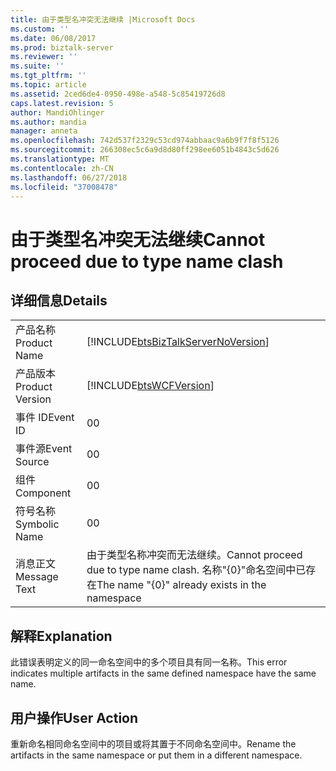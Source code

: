 ```yaml
---
title: 由于类型名冲突无法继续 |Microsoft Docs
ms.custom: ''
ms.date: 06/08/2017
ms.prod: biztalk-server
ms.reviewer: ''
ms.suite: ''
ms.tgt_pltfrm: ''
ms.topic: article
ms.assetid: 2ced6de4-0950-498e-a548-5c85419726d8
caps.latest.revision: 5
author: MandiOhlinger
ms.author: mandia
manager: anneta
ms.openlocfilehash: 742d537f2329c53cd974abbaac9a6b9f7f8f5126
ms.sourcegitcommit: 266308ec5c6a9d8d80ff298ee6051b4843c5d626
ms.translationtype: MT
ms.contentlocale: zh-CN
ms.lasthandoff: 06/27/2018
ms.locfileid: "37008478"
---
```

# <a name="cannot-proceed-due-to-type-name-clash"></a><span data-ttu-id="423a2-102">由于类型名冲突无法继续</span><span class="sxs-lookup"><span data-stu-id="423a2-102">Cannot proceed due to type name clash</span></span>
## <a name="details"></a><span data-ttu-id="423a2-103">详细信息</span><span class="sxs-lookup"><span data-stu-id="423a2-103">Details</span></span>  
  
|                 |                                                                                       |
|-----------------|---------------------------------------------------------------------------------------|
|  <span data-ttu-id="423a2-104">产品名称</span><span class="sxs-lookup"><span data-stu-id="423a2-104">Product Name</span></span>   |  [!INCLUDE[btsBizTalkServerNoVersion](../includes/btsbiztalkservernoversion-md.md)]   |
| <span data-ttu-id="423a2-105">产品版本</span><span class="sxs-lookup"><span data-stu-id="423a2-105">Product Version</span></span> |              [!INCLUDE[btsWCFVersion](../includes/btswcfversion-md.md)]               |
|    <span data-ttu-id="423a2-106">事件 ID</span><span class="sxs-lookup"><span data-stu-id="423a2-106">Event ID</span></span>     |                                           <span data-ttu-id="423a2-107">0</span><span class="sxs-lookup"><span data-stu-id="423a2-107">0</span></span>                                           |
|  <span data-ttu-id="423a2-108">事件源</span><span class="sxs-lookup"><span data-stu-id="423a2-108">Event Source</span></span>   |                                           <span data-ttu-id="423a2-109">0</span><span class="sxs-lookup"><span data-stu-id="423a2-109">0</span></span>                                           |
|    <span data-ttu-id="423a2-110">组件</span><span class="sxs-lookup"><span data-stu-id="423a2-110">Component</span></span>    |                                           <span data-ttu-id="423a2-111">0</span><span class="sxs-lookup"><span data-stu-id="423a2-111">0</span></span>                                           |
|  <span data-ttu-id="423a2-112">符号名称</span><span class="sxs-lookup"><span data-stu-id="423a2-112">Symbolic Name</span></span>  |                                           <span data-ttu-id="423a2-113">0</span><span class="sxs-lookup"><span data-stu-id="423a2-113">0</span></span>                                           |
|  <span data-ttu-id="423a2-114">消息正文</span><span class="sxs-lookup"><span data-stu-id="423a2-114">Message Text</span></span>   | <span data-ttu-id="423a2-115">由于类型名称冲突而无法继续。</span><span class="sxs-lookup"><span data-stu-id="423a2-115">Cannot proceed due to type name clash.</span></span> <span data-ttu-id="423a2-116">名称"{0}"命名空间中已存在</span><span class="sxs-lookup"><span data-stu-id="423a2-116">The name "{0}" already exists in the namespace</span></span> |
  
## <a name="explanation"></a><span data-ttu-id="423a2-117">解释</span><span class="sxs-lookup"><span data-stu-id="423a2-117">Explanation</span></span>  
 <span data-ttu-id="423a2-118">此错误表明定义的同一命名空间中的多个项目具有同一名称。</span><span class="sxs-lookup"><span data-stu-id="423a2-118">This error indicates multiple artifacts in the same defined namespace have the same name.</span></span>  
  
## <a name="user-action"></a><span data-ttu-id="423a2-119">用户操作</span><span class="sxs-lookup"><span data-stu-id="423a2-119">User Action</span></span>  
 <span data-ttu-id="423a2-120">重新命名相同命名空间中的项目或将其置于不同命名空间中。</span><span class="sxs-lookup"><span data-stu-id="423a2-120">Rename the artifacts in the same namespace or put them in a different namespace.</span></span>